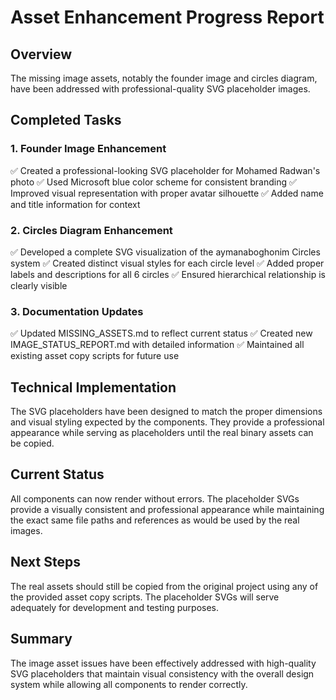 # Asset Enhancement Progress Report

## Overview

The missing image assets, notably the founder image and circles diagram, have been addressed with professional-quality SVG placeholder images.

## Completed Tasks

### 1. Founder Image Enhancement

✅ Created a professional-looking SVG placeholder for Mohamed Radwan's photo
✅ Used Microsoft blue color scheme for consistent branding
✅ Improved visual representation with proper avatar silhouette
✅ Added name and title information for context

### 2. Circles Diagram Enhancement

✅ Developed a complete SVG visualization of the aymanaboghonim Circles system
✅ Created distinct visual styles for each circle level
✅ Added proper labels and descriptions for all 6 circles
✅ Ensured hierarchical relationship is clearly visible

### 3. Documentation Updates

✅ Updated MISSING_ASSETS.md to reflect current status
✅ Created new IMAGE_STATUS_REPORT.md with detailed information
✅ Maintained all existing asset copy scripts for future use

## Technical Implementation

The SVG placeholders have been designed to match the proper dimensions and visual styling expected by the components. They provide a professional appearance while serving as placeholders until the real binary assets can be copied.

## Current Status

All components can now render without errors. The placeholder SVGs provide a visually consistent and professional appearance while maintaining the exact same file paths and references as would be used by the real images.

## Next Steps

The real assets should still be copied from the original project using any of the provided asset copy scripts. The placeholder SVGs will serve adequately for development and testing purposes.

## Summary

The image asset issues have been effectively addressed with high-quality SVG placeholders that maintain visual consistency with the overall design system while allowing all components to render correctly.
